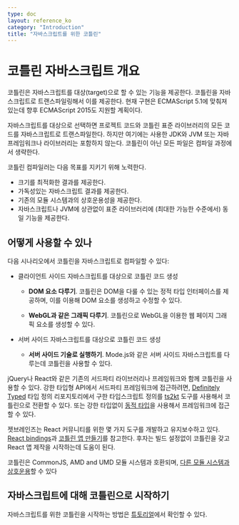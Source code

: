 ```yaml
---
type: doc
layout: reference_ko
category: "Introduction"
title: "자바스크립트를 위한 코틀린"
---
```


# 코틀린 자바스크립트 개요

코틀린은 자바스크립트를 대상(target)으로 할 수 있는 기능을 제공한다. 코틀린을 자바스크립트로 트랜스파일링해서 이를 제공한다.
현재 구현은 ECMAScript 5.1에 맞춰져 있는데 향후 ECMAScript 2015도 지원할 계획이다.

자바스크립트를 대상으로 선택하면 프로젝트 코드와 코틀린 표준 라이브러리의 모든 코드를 자바스크립트로 트랜스파일한다.
하지만 여기에는 사용한 JDK와 JVM 또는 자바 프레임워크나 라이브러리는 포함하지 않는다.
코틀린이 아닌 모든 파일은 컴파일 과정에서 생략한다.

코틀린 컴파일러는 다음 목표를 지키기 위해 노력한다.

* 크기를 최적화한 결과를 제공한다.
* 가독성있는 자바스크립트 결과를 제공한다.
* 기존의 모듈 시스템과의 상호운용성을 제공한다.
* 자바스크립트나 JVM에 상관없이 표준 라이브러리에 (최대한 가능한 수준에서) 동일 기능을 제공한다.

## 어떻게 사용할 수 있나

다음 시나리오에서 코틀린을 자바스크립트로 컴파일할 수 있다:

* 클라이언트 사이드 자바스크립트를 대상으로 코틀린 코드 생성

    * **DOM 요소 다루기**. 코틀린은 DOM을 다룰 수 있는 정적 타입 인터페이스를 제공하며, 이를 이용해 DOM 요소를 생성하고 수정할 수 있다. 

    * **WebGL과 같은 그래픽 다루기**. 코틀린으로 WebGL을 이용한 웹 페이지 그래픽 요소를 생성할 수 있다.  

* 서버 사이드 자바스크립트를 대상으로 코틀린 코드 생성

    * **서버 사이드 기술로 실행하기**. Mode.js와 같은 서버 사이드 자바스크립트를 다루는데 코틀린을 사용할 수 있다. 

jQuery나 React와 같은 기존의 서드파티 라이브러리나 프레임워크와 함께 코틀린을 사용할 수 있다.
강한 타입형 API에서 서드파티 프레임워크에 접근하려면, 
[Definitely Typed](http://definitelytyped.org/) 타입 정의 리포지토리에서 구한 타입스크립트 정의를 
[ts2kt](https://github.com/kotlin/ts2kt) 도구를 사용해서 코틀린으로 전환할 수 있다.
또는 강한 타입없이 [동적 타입](dynamic-type.html)을 사용해서 프레임워크에 접근할 수 있다.

젯브레인즈는 React 커뮤니티를 위한 몇 가지 도구를 개발하고 유지보수하고 있다. [React bindings](https://github.com/JetBrains/kotlin-wrappers)과 [코틀린 앱 만들기](https://github.com/JetBrains/create-react-kotlin-app)를 참고한다. 
후자는 빌드 설정없이 코틀린을 갖고 React 앱 제작을 시작하는데 도움이 된다.

코틀린은 CommonJS, AMD and UMD 모듈 시스템과 호환되며, [다른 모듈 시스템과 상호운용](http://kotlinlang.org/docs/tutorials/javascript/working-with-modules/working-with-modules.html)할 수 있다 


## 자바스크립트에 대해 코틀린으로 시작하기

자바스크립트를 위한 코틀린을 시작하는 방법은 [튜토리얼](http://kotlinlang.org/docs/tutorials/javascript/kotlin-to-javascript/kotlin-to-javascript.html)에서 확인할 수 있다.
